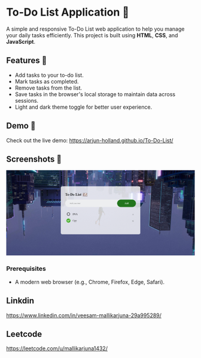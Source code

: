# To-Do List Application 📝

A simple and responsive To-Do List web application to help you manage your daily tasks efficiently. This project is built using **HTML**, **CSS**, and **JavaScript**.

## Features 🌟
- Add tasks to your to-do list.
- Mark tasks as completed.
- Remove tasks from the list.
- Save tasks in the browser's local storage to maintain data across sessions.
- Light and dark theme toggle for better user experience.

## Demo 🚀
Check out the live demo: https://arjun-holland.github.io/To-Do-List/

## Screenshots 📸
![Screenshot](./images/result.png)

### Prerequisites
- A modern web browser (e.g., Chrome, Firefox, Edge, Safari).



## Linkdin
https://www.linkedin.com/in/veesam-mallikarjuna-29a995289/

## Leetcode
https://leetcode.com/u/mallikarjuna1432/


